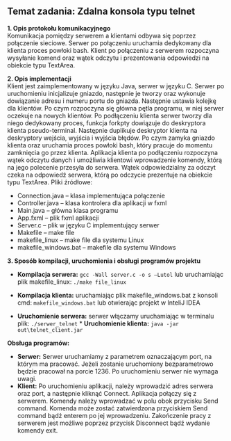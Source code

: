 ## Temat zadania: Zdalna konsola typu telnet
**1. Opis protokołu komunikacyjnego**  
Komunikacja pomiędzy serwerem a klientami odbywa się poprzez połączenie sieciowe. Serwer po połączeniu uruchamia dedykowany dla klienta proces  powłoki bash. Klient po połączeniu z serwerem rozpoczyna wysyłanie komend oraz wątek odczytu i prezentowania odpowiedzi na obiekcie typu TextArea.

**2. Opis implementacji**  
Klient jest zaimplementowany w języku Java, serwer w języku C. Serwer po uruchomieniu inicjalizuje gniazdo, następnie je tworzy oraz wykonuje dowiązanie adresu i numeru portu do gniazda. Następnie ustawia kolejkę dla klientów. Po czym rozpoczyna się główna pętla programu, w niej serwer oczekuje na nowych klientów. Po podłączeniu klienta serwer tworzy dla niego dedykowany proces, funkcja forkpty dowiązuje do deskryptora klienta pseudo-terminal. Następnie duplikuje deskryptor klienta na deskryptory wejścia, wyjścia i wyjścia błędów. Po czym zamyka gniazdo klienta oraz uruchamia proces powłoki bash, który pracuje do momentu zamknięcia go przez klienta. 
Aplikacja klienta po podłączeniu rozpoczyna wątek odczytu danych i umożliwia klientowi wprowadzenie komendy, którą na jego polecenie przesyła do serwera. Wątek odpowiedzialny za odczyt czeka na odpowiedź serwera, którą po odczycie prezentuje na obiekcie typu TextArea.
Pliki źródłowe:
* Connection.java – klasa implementująca połączenie
* Controller.java – klasa kontrolera dla aplikacji w fxml
* Main.java – główna klasa programu
* App.fxml – plik fxml aplikacji
* Server.c – plik w języku C implementujący serwer
* Makefile – make file
* makefile_linux – make file dla systemu Linux
* makefile_windows.bat – makefile dla systemu Windows

**3. Sposób kompilacji, uruchomienia i obsługi programów projektu**
* **Kompilacja serwera:**
``gcc -Wall server.c -o s –Lutol`` lub uruchamiając plik makefile_linux: ``./make file_linux``
* **Kompilacja klienta:**
uruchamiając plik makefile_windows.bat z konsoli cmd: ``makefile_windows.bat``
lub otwierając projekt w InteliJ IDEA

* **Uruchomienie serwera:** serwer włączamy uruchamiając w terminalu plik: ``./serwer_telnet`` * **Uruchomienie klienta:** ``java -jar out\telnet_client.jar``


**Obsługa programów:**
* **Serwer:** Serwer uruchamiamy z parametrem oznaczającym port, na którym ma pracować. Jeżeli zostanie uruchomiony bezparametrowo będzie pracował na porcie 1236. Po uruchomieniu serwer nie wymaga uwagi. 
* **Klient:** Po uruchomieniu aplikacji, należy wprowadzić adres serwera oraz port, a następnie kliknąć Connect. Aplikacja połączy się z serwerem. Komendy należy wprowadzać w polu obok przycisku Send command. Komenda może zostać zatwierdzona przyciskiem Send command bądź enterem po jej wprowadzeniu. Zakończenie pracy z serwerem jest możliwe poprzez przycisk Disconnect bądź wydanie komendy exit.
